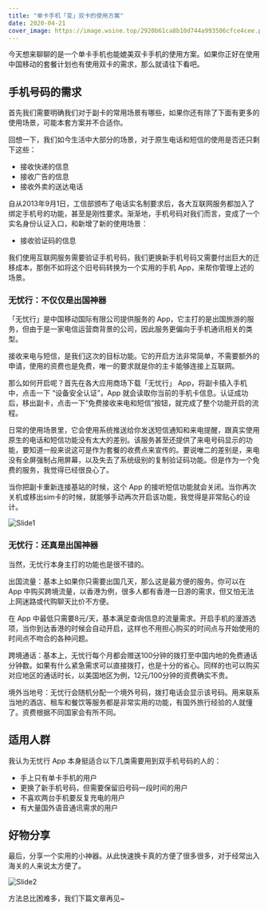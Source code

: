 ```yaml
---
title: "单卡手机「变」双卡的使用方案"
date: 2020-04-21
cover_image: https://image.wsine.top/2920b61ca8b10d744a993506cfce4cee.png
---
```


今天想来聊聊的是一个单卡手机也能媲美双卡手机的使用方案。如果你正好在使用中国移动的套餐计划也有使用双卡的需求，那么就请往下看吧。

## 手机号码的需求

首先我们需要明确我们对于副卡的常用场景有哪些，如果你还有除了下面有更多的使用场景，可能本套方案并不合适你。

回想一下，我们如今生活中大部分的场景，对于原生电话和短信的使用是否还只剩下这些：

- 接收快递的信息
- 接收广告的信息
- 接收外卖的送达电话

自从2013年9月1日，工信部颁布了电话实名制要求后，各大互联网服务都加入了绑定手机号的功能，甚至是刚性要求。渐渐地，手机号码对我们而言，变成了一个实名身份认证入口，和新增了新的使用场景：

- 接收验证码的信息

我们使用互联网服务需要验证手机号码，我们更换新手机号码又需要付出巨大的迁移成本，那倒不如将这个旧号码转换为一个实用的手机 App，来帮你管理上述的场景。

### 无忧行：不仅仅是出国神器

「无忧行」是中国移动国际有限公司提供服务的 App，它主打的是出国旅游的服务，但由于是一家电信运营商背景的公司，因此服务更偏向于手机通讯相关的类型。

接收来电与短信，是我们这次的目标功能。它的开启方法非常简单，不需要额外的申请，使用的资费也是免费，唯一的要求就是你的主卡能够连接上互联网。

那么如何开启呢？首先在各大应用商场下载「无忧行」 App，将副卡插入手机中，点击一下 “设备安全认证”，App 就会读取你当前的手机卡信息。认证成功后，移出副卡，点击一下“免费接收来电和短信”按钮，就完成了整个功能开启的流程。

日常的使用场景里，它会使用系统推送给你发送短信通知和来电提醒，跟真实使用原生的电话和短信功能没有太大的差别。该服务甚至还提供了来电号码显示的功能，要知道一般来说这可是作为套餐的收费点来宣传的。要说唯二的差别是，来电没有全屏强制占用屏幕，以及失去了系统级别的复制验证码功能。但是作为一个免费的服务，我觉得已经很良心了。

当你把副卡重新连接基站的时候，这个 App 的接听短信功能就会关闭。当你再次关机或移出sim卡的时候，就能够手动再次开启该功能，我觉得是非常贴心的设计。

![Slide1](https://image.wsine.top/1330edde4a43554b1e1f65c16872804f.PNG)

### 无忧行：还真是出国神器

当然，无忧行本身主打的功能也是很不错的。

出国流量：基本上如果你只需要出国几天，那么这是最方便的服务。你可以在 App 中购买跨境流量，以香港为例，很多人都有香港一日游的需求，但又怕无法上网迷路或代购聊天比价不方便。

在 App 中最低只需要8元/天，基本满足查询信息的流量需求。开启手机的漫游选项，当你到达香港的时候会自动开启，这样也不用担心购买的时间点与开始使用的时间点不吻合的各种问题。

跨境通话：基本上，无忧行每个月都会赠送100分钟的拨打至中国内地的免费通话分钟数。如果有什么紧急需求可以直接拨打，也是十分的省心。同样的也可以购买对应地区的通话时长，以美国地区为例，12元/100分钟的资费确实不贵。

境外当地号：无忧行会随机分配一个境外号码，拨打电话会显示该号码。用来联系当地的酒店、租车和餐饮等服务都是非常实用的功能，有国外旅行经验的人就懂了。资费根据不同国家会有所不同。

## 适用人群

我认为无忧行 App 本身挺适合以下几类需要用到双手机号码的人的：

- 手上只有单卡手机的用户
- 更换了新手机号码，但需要保留旧号码一段时间的用户
- 不喜欢两台手机要反复充电的用户
- 有大量国外语音通讯需求的用户

## 好物分享

最后，分享一个实用的小神器。从此快速换卡真的方便了很多很多，对于经常出入海关的人来说太方便了。

![Slide2](https://image.wsine.top/f2253357952ee19c0e6b1999ae1340ef.PNG)

方法总比困难多，我们下篇文章再见~
